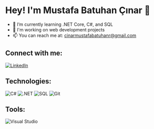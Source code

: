 # Hey! I'm Mustafa Batuhan Çınar 👋

- 🌱 I’m currently learning .NET Core, C#, and SQL
- 💼 I'm working on web development projects
- 📫 You can reach me at: cinarmustafabatuhanr@gmail.com

## Connect with me:
[![LinkedIn](https://img.shields.io/badge/LinkedIn-blue?style=flat&logo=linkedin)](https://www.linkedin.com/in/mustafabatuhancinar/)

## Technologies:
![C#](https://img.shields.io/badge/CSharp-purple?style=flat&logo=csharp)
![.NET](https://img.shields.io/badge/.NET-purple?style=flat&logo=.net&logoColor=white)
![SQL](https://img.shields.io/badge/SQL-blue?style=flat&logo=postgresql&logoColor=white)
![Git](https://img.shields.io/badge/Git-black?style=flat&logo=git)

## Tools:
![Visual Studio](https://img.shields.io/badge/Visual%20Studio-purple?style=flat&logo=visualstudio)
